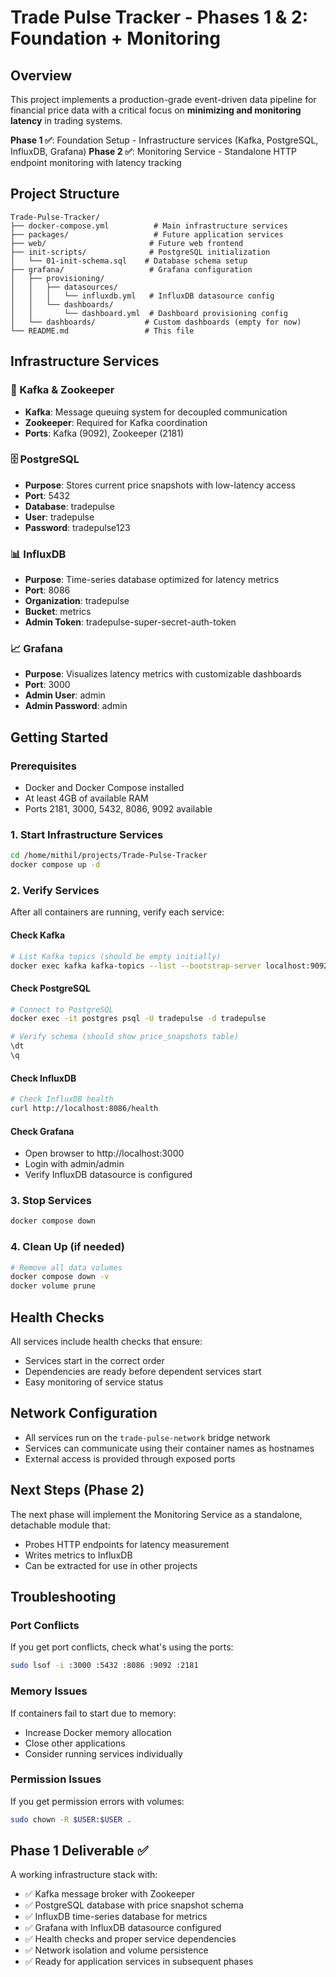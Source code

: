 # Trade Pulse Tracker - Phases 1 & 2: Foundation + Monitoring

## Overview

This project implements a production-grade event-driven data pipeline for financial price data with a critical focus on **minimizing and monitoring latency** in trading systems.

**Phase 1 ✅**: Foundation Setup - Infrastructure services (Kafka, PostgreSQL, InfluxDB, Grafana)
**Phase 2 ✅**: Monitoring Service - Standalone HTTP endpoint monitoring with latency tracking

## Project Structure

```
Trade-Pulse-Tracker/
├── docker-compose.yml          # Main infrastructure services
├── packages/                   # Future application services
├── web/                       # Future web frontend
├── init-scripts/              # PostgreSQL initialization
│   └── 01-init-schema.sql    # Database schema setup
├── grafana/                   # Grafana configuration
│   ├── provisioning/
│   │   ├── datasources/
│   │   │   └── influxdb.yml   # InfluxDB datasource config
│   │   └── dashboards/
│   │       └── dashboard.yml  # Dashboard provisioning config
│   └── dashboards/           # Custom dashboards (empty for now)
└── README.md                 # This file
```

## Infrastructure Services

### 🚀 Kafka & Zookeeper

- **Kafka**: Message queuing system for decoupled communication
- **Zookeeper**: Required for Kafka coordination
- **Ports**: Kafka (9092), Zookeeper (2181)

### 🗄️ PostgreSQL

- **Purpose**: Stores current price snapshots with low-latency access
- **Port**: 5432
- **Database**: tradepulse
- **User**: tradepulse
- **Password**: tradepulse123

### 📊 InfluxDB

- **Purpose**: Time-series database optimized for latency metrics
- **Port**: 8086
- **Organization**: tradepulse
- **Bucket**: metrics
- **Admin Token**: tradepulse-super-secret-auth-token

### 📈 Grafana

- **Purpose**: Visualizes latency metrics with customizable dashboards
- **Port**: 3000
- **Admin User**: admin
- **Admin Password**: admin

## Getting Started

### Prerequisites

- Docker and Docker Compose installed
- At least 4GB of available RAM
- Ports 2181, 3000, 5432, 8086, 9092 available

### 1. Start Infrastructure Services

```bash
cd /home/mithil/projects/Trade-Pulse-Tracker
docker compose up -d
```

### 2. Verify Services

After all containers are running, verify each service:

#### Check Kafka

```bash
# List Kafka topics (should be empty initially)
docker exec kafka kafka-topics --list --bootstrap-server localhost:9092
```

#### Check PostgreSQL

```bash
# Connect to PostgreSQL
docker exec -it postgres psql -U tradepulse -d tradepulse

# Verify schema (should show price_snapshots table)
\dt
\q
```

#### Check InfluxDB

```bash
# Check InfluxDB health
curl http://localhost:8086/health
```

#### Check Grafana

- Open browser to http://localhost:3000
- Login with admin/admin
- Verify InfluxDB datasource is configured

### 3. Stop Services

```bash
docker compose down
```

### 4. Clean Up (if needed)

```bash
# Remove all data volumes
docker compose down -v
docker volume prune
```

## Health Checks

All services include health checks that ensure:

- Services start in the correct order
- Dependencies are ready before dependent services start
- Easy monitoring of service status

## Network Configuration

- All services run on the `trade-pulse-network` bridge network
- Services can communicate using their container names as hostnames
- External access is provided through exposed ports

## Next Steps (Phase 2)

The next phase will implement the Monitoring Service as a standalone, detachable module that:

- Probes HTTP endpoints for latency measurement
- Writes metrics to InfluxDB
- Can be extracted for use in other projects

## Troubleshooting

### Port Conflicts

If you get port conflicts, check what's using the ports:

```bash
sudo lsof -i :3000 :5432 :8086 :9092 :2181
```

### Memory Issues

If containers fail to start due to memory:

- Increase Docker memory allocation
- Close other applications
- Consider running services individually

### Permission Issues

If you get permission errors with volumes:

```bash
sudo chown -R $USER:$USER .
```

## Phase 1 Deliverable ✅

A working infrastructure stack with:

- ✅ Kafka message broker with Zookeeper
- ✅ PostgreSQL database with price snapshot schema
- ✅ InfluxDB time-series database for metrics
- ✅ Grafana with InfluxDB datasource configured
- ✅ Health checks and proper service dependencies
- ✅ Network isolation and volume persistence
- ✅ Ready for application services in subsequent phases
